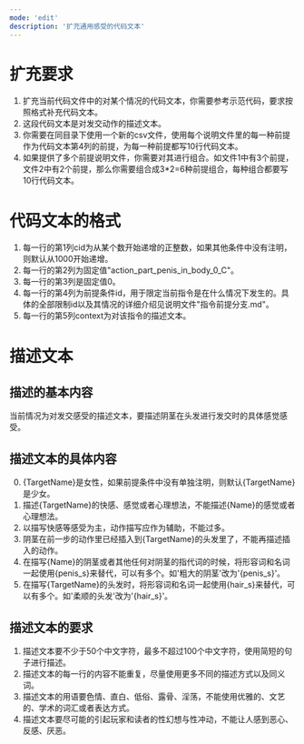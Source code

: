 ```yaml
---
mode: 'edit'
description: '扩充通用感受的代码文本'
---
```

# 扩充要求
1. 扩充当前代码文件中的对某个情况的代码文本，你需要参考示范代码，要求按照格式补充代码文本。
2. 这段代码文本是对发交动作的描述文本。
3. 你需要在同目录下使用一个新的csv文件，使用每个说明文件里的每一种前提作为代码文本第4列的前提，为每一种前提都写10行代码文本。
4. 如果提供了多个前提说明文件，你需要对其进行组合。如文件1中有3个前提，文件2中有2个前提，那么你需要组合成3*2=6种前提组合，每种组合都要写10行代码文本。
# 代码文本的格式
1. 每一行的第1列cid为从某个数开始递增的正整数，如果其他条件中没有注明，则默认从1000开始递增。
2. 每一行的第2列为固定值"action_part_penis_in_body_0_C"。
3. 每一行的第3列是固定值0。
4. 每一行的第4列为前提条件id，用于限定当前指令是在什么情况下发生的。具体的全部限制id以及其情况的详细介绍见说明文件"指令前提分支.md"。
5. 每一行的第5列context为对该指令的描述文本。
# 描述文本
## 描述的基本内容
当前情况为对发交感受的描述文本，要描述阴茎在头发进行发交时的具体感觉感受。
## 描述文本的具体内容
0. {TargetName}是女性，如果前提条件中没有单独注明，则默认{TargetName}是少女。
1. 描述{TargetName}的快感、感觉或者心理想法，不能描述{Name}的感觉或者心理想法。
2. 以描写快感等感受为主，动作描写应作为辅助，不能过多。
3. 阴茎在前一步的动作里已经插入到{TargetName}的头发里了，不能再描述插入的动作。
4. 在描写{Name}的阴茎或者其他任何对阴茎的指代词的时候，将形容词和名词一起使用{penis_s}来替代，可以有多个。如'粗大的阴茎'改为'{penis_s}'。
5. 在描写{TargetName}的头发时，将形容词和名词一起使用{hair_s}来替代，可以有多个。如'柔顺的头发'改为'{hair_s}'。
## 描述文本的要求
1. 描述文本要不少于50个中文字符，最多不超过100个中文字符，使用简短的句子进行描述。
2. 描述文本的每一行的内容不能重复，尽量使用更多不同的描述方式以及同义词。
3. 描述文本的用语要色情、直白、低俗、露骨、淫荡，不能使用优雅的、文艺的、学术的词汇或者表达方式。
4. 描述文本要尽可能的引起玩家和读者的性幻想与性冲动，不能让人感到恶心、反感、厌恶。
